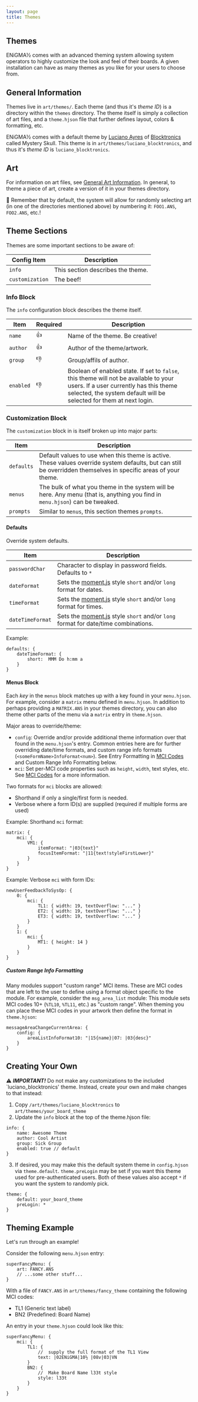 ```yaml
---
layout: page
title: Themes
---
```

## Themes
ENiGMA½ comes with an advanced theming system allowing system operators to highly customize the look and feel of their boards. A given installation can have as many themes as you like for your users to choose from.

## General Information
Themes live in `art/themes/`. Each theme (and thus it's *theme ID*) is a directory within the `themes` directory. The theme itself is simply a collection of art files, and a `theme.hjson` file that further defines layout, colors & formatting, etc.

ENiGMA½ comes with a default theme by [Luciano Ayres](http://blocktronics.org/tag/luciano-ayres/) of [Blocktronics](http://blocktronics.org/) called Mystery Skull. This theme is in `art/themes/luciano_blocktronics`, and thus it's *theme ID* is `luciano_blocktronics`.

## Art
For information on art files, see [General Art Information](general.md). In general, to theme a piece of art, create a version of it in your themes directory.

:memo: Remember that by default, the system will allow for randomly selecting art (in one of the directories mentioned above) by numbering it: `FOO1.ANS`, `FOO2.ANS`, etc.!

## Theme Sections
Themes are some important sections to be aware of:

| Config Item | Description                                              |
|-------------|----------------------------------------------------------|
| `info` | This section describes the theme. |
| `customization` | The beef! |

### Info Block
The `info` configuration block describes the theme itself.

| Item | Required | Description                                              |
|-------------|----------|----------------------------------------------------------|
| `name`   | :+1: | Name of the theme. Be creative! |
| `author` | :+1: | Author of the theme/artwork. |
| `group` | :-1: | Group/affils of author. |
| `enabled` | :-1: | Boolean of enabled state. If set to `false`, this theme will not be available to your users. If a user currently has this theme selected, the system default will be selected for them at next login. |

### Customization Block
The `customization` block in is itself broken up into major parts:

| Item | Description                                              |
|-------------|---------------------------------------------------|
| `defaults` | Default values to use when this theme is active. These values override system defaults, but can still be overridden themselves in specific areas of your theme. |
| `menus` | The bulk of what you theme in the system will be here. Any menu (that is, anything you find in `menu.hjson`) can be tweaked. |
| `prompts` | Similar to `menus`, this section themes `prompts`. |

#### Defaults
Override system defaults.

| Item | Description                                              |
|-------------|---------------------------------------------------|
| `passwordChar` | Character to display in password fields. Defaults to `*` |
| `dateFormat` | Sets the [moment.js](https://momentjs.com/docs/#/displaying/) style `short` and/or `long` format for dates. |
| `timeFormat` | Sets the [moment.js](https://momentjs.com/docs/#/displaying/) style `short` and/or `long` format for times. |
| `dateTimeFormat` | Sets the [moment.js](https://momentjs.com/docs/#/displaying/) style `short` and/or `long` format for date/time combinations. |

Example:
```hjson
defaults: {
    dateTimeFormat: {
        short:  MMM Do h:mm a
    }
}
```

#### Menus Block
Each *key* in the `menus` block matches up with a key found in your `menu.hjson`. For example, consider a `matrix` menu defined in `menu.hjson`. In addition to perhaps providing a `MATRIX.ANS` in your themes directory, you can also theme other parts of the menu via a `matrix` entry in `theme.hjson`.

Major areas to override/theme:
* `config`: Override and/or provide additional theme information over that found in the `menu.hjson`'s entry. Common entries here are for further overriding date/time formats, and custom range info formats (`<someFormName>InfoFormat<num>`). See Entry Formatting in [MCI Codes](mci.md) and Custom Range Info Formatting below.
* `mci`: Set per-MCI code properties such as `height`, `width`, text styles, etc. See [MCI Codes](mci.md) for a more information.

Two formats for `mci` blocks are allowed:
* Shorthand if only a single/first form is needed.
* Verbose where a form ID(s) are supplied (required if multiple forms are used)

Example: Shorthand `mci` format:
```hjson
matrix: {
    mci: {
        VM1: {
            itemFormat: "|03{text}"
            focusItemFormat: "|11{text!styleFirstLower}"
        }
    }
}
```

Example: Verbose `mci` with form IDs:
```hjson
newUserFeedbackToSysOp: {
    0: {
        mci: {
            TL1: { width: 19, textOverflow: "..." }
            ET2: { width: 19, textOverflow: "..." }
            ET3: { width: 19, textOverflow: "..." }
        }
    }
    1: {
        mci: {
            MT1: { height: 14 }
        }
    }
}
```

##### Custom Range Info Formatting
Many modules support "custom range" MCI items. These are MCI codes that are left to the user to define using a format object specific to the module. For example, consider the `msg_area_list` module: This module sets MCI codes 10+ (`%TL10`, `%TL11`, etc.) as "custom range". When theming you can place these MCI codes in your artwork then define the format in `theme.hjson`:

```hjson
messageAreaChangeCurrentArea: {
    config: {
        areaListInfoFormat10: "|15{name}|07: |03{desc}"
    }
}
```

## Creating Your Own
:warning: ***IMPORTANT!*** Do not make any customizations to the included `luciano_blocktronics' theme. Instead, create your own and make changes to that instead:

1. Copy `/art/themes/luciano_blocktronics` to `art/themes/your_board_theme`
2. Update the `info` block at the top of the theme.hjson file:
``` hjson
info: {
    name: Awesome Theme
    author: Cool Artist
    group: Sick Group
    enabled: true // default
}
```

3. If desired, you may make this the default system theme in `config.hjson` via `theme.default`. `theme.preLogin` may be set if you want this theme used for pre-authenticated users. Both of these values also accept `*` if you want the system to randomly pick.
``` hjson
theme: {
    default: your_board_theme
    preLogin: *
}
```

## Theming Example
Let's run through an example!

Consider the following `menu.hjson` entry:
```hjson
superFancyMenu: {
    art: FANCY.ANS
    // ...some other stuff...
}
```

With a file of `FANCY.ANS` in `art/themes/fancy_theme` containing the following MCI codes:
* TL1 (Generic text label)
* BN2 (Predefined: Board Name)

An entry in your `theme.hjson` could look like this:
```hjson
superFancyMenu: {
    mci: {
        TL1: {
            //  supply the full format of the TL1 View
            text: |02ENiGMA|10½ |08v|03|VN
        }
        BN2: {
            //  Make Board Name l33t style
            style: l33t
        }
    }
}
```